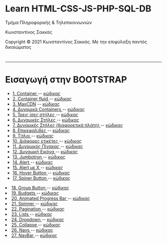 <html>
<body>
<h1> Learn HTML-CSS-JS-PHP-SQL-DB</h1>
<p> Τμήμα Πληροφορικής & Τηλεπικοινωνιών </p>
<p> Κωνσταντίνος Σακκάς</p>
<p>Copyright © 2021 Κωνσταντίνος Σακκάς. Με την επιφύλαξη παντός δικαιώματος</p>
  <h1></h1>
<hr>

<h1>Εισαγωγή στην BOOTSTRAP</h1>

<ul>

<li><a href="./Code greek/1_container.html" target="_blank">1. Container </a> -- <a href="https://github.com/ksakkas/Learn-Create-Site/blob/master/%CE%95%CE%B9%CF%83%CE%B1%CE%B3%CF%89%CE%B3%CE%AE%20%CF%83%CF%84%CE%B7%CE%BD%20BOOTSTRAP/Code%20greek/1_container.html">κώδικας </a></li>

<li><a href="./Code greek/2_container-fluid.html" target="_blank">2. Container fluid </a> -- <a href="https://github.com/ksakkas/Learn-Create-Site/blob/master/%CE%95%CE%B9%CF%83%CE%B1%CE%B3%CF%89%CE%B3%CE%AE%20%CF%83%CF%84%CE%B7%CE%BD%20BOOTSTRAP/Code%20greek/2_container-fluid.html">κώδικας </a></li>

<li><a href="./Code greek/3_MaxCDN.html" target="_blank">3. MaxCDN</a> -- <a href="https://github.com/ksakkas/Learn-Create-Site/blob/master/%CE%95%CE%B9%CF%83%CE%B1%CE%B3%CF%89%CE%B3%CE%AE%20%CF%83%CF%84%CE%B7%CE%BD%20BOOTSTRAP/Code%20greek/3_MaxCDN.html">κώδικας </a></li>

<li><a href="./Code greek/4_Responsive.html" target="_blank">4. Δυναμικά Containers </a> -- <a href="https://github.com/ksakkas/Learn-Create-Site/blob/master/%CE%95%CE%B9%CF%83%CE%B1%CE%B3%CF%89%CE%B3%CE%AE%20%CF%83%CF%84%CE%B7%CE%BD%20BOOTSTRAP/Code%20greek/4_Responsive.html">κώδικας </a></li>

<li><a href="./Code greek/5_col.html" target="_blank">5. Τρεις ίσες στήλες </a> -- <a href="https://github.com/ksakkas/Learn-Create-Site/blob/master/%CE%95%CE%B9%CF%83%CE%B1%CE%B3%CF%89%CE%B3%CE%AE%20%CF%83%CF%84%CE%B7%CE%BD%20BOOTSTRAP/Code%20greek/5_col.html">κώδικας </a></li>

<li><a href="./Code greek/6_dcol.html" target="_blank">6. Δυναμικές Στήλες </a> -- <a href="https://github.com/ksakkas/Learn-Create-Site/blob/master/%CE%95%CE%B9%CF%83%CE%B1%CE%B3%CF%89%CE%B3%CE%AE%20%CF%83%CF%84%CE%B7%CE%BD%20BOOTSTRAP/Code%20greek/6_dcol.html">κώδικας </a></li>

<li><a href="./Code greek/7_dcold.html" target="_blank">7. Δυναμικές Στήλες (διαφορετικά πλάτη) </a> -- <a href="https://github.com/ksakkas/Learn-Create-Site/blob/master/%CE%95%CE%B9%CF%83%CE%B1%CE%B3%CF%89%CE%B3%CE%AE%20%CF%83%CF%84%CE%B7%CE%BD%20BOOTSTRAP/Code%20greek/7_dcold.html">κώδικας </a></li>

<li><a href="./Code greek/8_header.html" target="_blank">8. Επικεφαλίδες </a> -- <a href="https://github.com/ksakkas/Learn-Create-Site/blob/master/%CE%95%CE%B9%CF%83%CE%B1%CE%B3%CF%89%CE%B3%CE%AE%20%CF%83%CF%84%CE%B7%CE%BD%20BOOTSTRAP/Code%20greek/8_header.html">κώδικας </a></li>

<li><a href="./Code greek/9_display.html" target="_blank">9. Τίτλοι </a> -- <a href="https://github.com/ksakkas/Learn-Create-Site/blob/master/%CE%95%CE%B9%CF%83%CE%B1%CE%B3%CF%89%CE%B3%CE%AE%20%CF%83%CF%84%CE%B7%CE%BD%20BOOTSTRAP/Code%20greek/9_display.html">κώδικας </a></li>

<li><a href="./Code greek/10_dtag.html" target="_blank">10. Διάφορες ετικέτες </a> -- <a href="https://github.com/ksakkas/Learn-Create-Site/blob/master/%CE%95%CE%B9%CF%83%CE%B1%CE%B3%CF%89%CE%B3%CE%AE%20%CF%83%CF%84%CE%B7%CE%BD%20BOOTSTRAP/Code%20greek/10_dtag.html">κώδικας </a></li>

<li><a href="./Code greek/11_tabler.html" target="_blank">11. Δυναμικός Πίνακας </a> -- <a href="https://github.com/ksakkas/Learn-Create-Site/blob/master/%CE%95%CE%B9%CF%83%CE%B1%CE%B3%CF%89%CE%B3%CE%AE%20%CF%83%CF%84%CE%B7%CE%BD%20BOOTSTRAP/Code%20greek/11_tabler">κώδικας </a></li>

<li><a href="./Code greek/12_imgr.html" target="_blank">12. Δυναμική Εικόνα </a> -- <a href="https://github.com/ksakkas/Learn-Create-Site/blob/master/%CE%95%CE%B9%CF%83%CE%B1%CE%B3%CF%89%CE%B3%CE%AE%20%CF%83%CF%84%CE%B7%CE%BD%20BOOTSTRAP/Code%20greek/12_imgr.html">κώδικας </a></li>

<li><a href="./Code greek/13_Jumbotron.html" target="_blank">13. Jumbotron </a> -- <a href="https://github.com/ksakkas/Learn-Create-Site/blob/master/%CE%95%CE%B9%CF%83%CE%B1%CE%B3%CF%89%CE%B3%CE%AE%20%CF%83%CF%84%CE%B7%CE%BD%20BOOTSTRAP/Code%20greek/13_Jumbotron.html">κώδικας </a></li>

<li><a href="./Code greek/14_alert.html" target="_blank">14. Alert </a> -- <a href="https://github.com/ksakkas/Learn-Create-Site/blob/master/%CE%95%CE%B9%CF%83%CE%B1%CE%B3%CF%89%CE%B3%CE%AE%20%CF%83%CF%84%CE%B7%CE%BD%20BOOTSTRAP/Code%20greek/14_alert.html">κώδικας </a></li>

<li><a href="./Code greek/15_alert_x.html" target="_blank">15. Alert με Χ </a> -- <a href="https://github.com/ksakkas/Learn-Create-Site/blob/master/%CE%95%CE%B9%CF%83%CE%B1%CE%B3%CF%89%CE%B3%CE%AE%20%CF%83%CF%84%CE%B7%CE%BD%20BOOTSTRAP/Code%20greek/15_alert_x.html">κώδικας </a></li>

<li><a href="./Code greek/16_buttons.html" target="_blank">16. Hover Button </a> -- <a href="https://github.com/ksakkas/Learn-Create-Site/blob/master/%CE%95%CE%B9%CF%83%CE%B1%CE%B3%CF%89%CE%B3%CE%AE%20%CF%83%CF%84%CE%B7%CE%BD%20BOOTSTRAP/Code%20greek/16_buttons.html">κώδικας </a></li>


<li><a href="./Code greek/17_sbuttons.html" target="_blank">17. Spiner Button </a> -- <a href="https://github.com/ksakkas/Learn-Create-Site/blob/master/%CE%95%CE%B9%CF%83%CE%B1%CE%B3%CF%89%CE%B3%CE%AE%20%CF%83%CF%84%CE%B7%CE%BD%20BOOTSTRAP/Code%20greek/17_sbuttons.html">κώδικας </a></li>
</ul>

<li><a href="./Code greek/18_gbuttons.html" target="_blank">18. Group Button </a> -- <a href="https://github.com/ksakkas/Learn-Create-Site/blob/master/%CE%95%CE%B9%CF%83%CE%B1%CE%B3%CF%89%CE%B3%CE%AE%20%CF%83%CF%84%CE%B7%CE%BD%20BOOTSTRAP/Code%20greek/18_gbuttons.html">κώδικας </a></li>

<li><a href="./Code greek/19_badgets.html" target="_blank">19. Budgets </a> -- <a href="https://github.com/ksakkas/Learn-Create-Site/blob/master/%CE%95%CE%B9%CF%83%CE%B1%CE%B3%CF%89%CE%B3%CE%AE%20%CF%83%CF%84%CE%B7%CE%BD%20BOOTSTRAP/Code%20greek/19_badgets.html">κώδικας </a></li>

<li><a href="./Code greek/20_anpd.html" target="_blank">20. Animated Progress Bar </a> -- <a href="https://github.com/ksakkas/Learn-Create-Site/blob/master/%CE%95%CE%B9%CF%83%CE%B1%CE%B3%CF%89%CE%B3%CE%AE%20%CF%83%CF%84%CE%B7%CE%BD%20BOOTSTRAP/Code%20greek/20_anpd.html">κώδικας </a></li>

<li><a href="./Code greek/21_spinner.html" target="_blank">21. Spinner </a> -- <a href="https://github.com/ksakkas/Learn-Create-Site/blob/master/%CE%95%CE%B9%CF%83%CE%B1%CE%B3%CF%89%CE%B3%CE%AE%20%CF%83%CF%84%CE%B7%CE%BD%20BOOTSTRAP/Code%20greek/21_spinner.html">κώδικας </a></li>

<li><a href="./Code greek/22_pagination.html" target="_blank">22. Pagination </a> -- <a href="https://github.com/ksakkas/Learn-Create-Site/blob/master/%CE%95%CE%B9%CF%83%CE%B1%CE%B3%CF%89%CE%B3%CE%AE%20%CF%83%CF%84%CE%B7%CE%BD%20BOOTSTRAP/Code%20greek/22_pagination.html">κώδικας </a></li>

<li><a href="./Code greek/23_list.html" target="_blank">23. Lists </a> -- <a href="https://github.com/ksakkas/Learn-Create-Site/blob/master/%CE%95%CE%B9%CF%83%CE%B1%CE%B3%CF%89%CE%B3%CE%AE%20%CF%83%CF%84%CE%B7%CE%BD%20BOOTSTRAP/Code%20greek/23_list.html">κώδικας </a></li>

<li><a href="./Code greek/24_dropdownl.html" target="_blank">24. Dropdown </a> -- <a href="https://github.com/ksakkas/Learn-Create-Site/blob/master/%CE%95%CE%B9%CF%83%CE%B1%CE%B3%CF%89%CE%B3%CE%AE%20%CF%83%CF%84%CE%B7%CE%BD%20BOOTSTRAP/Code%20greek/24_dropdownl.html">κώδικας </a></li>

<li><a href="./Code greek/25_collapse.html" target="_blank">25. Collapse </a> -- <a href="https://github.com/ksakkas/Learn-Create-Site/blob/master/%CE%95%CE%B9%CF%83%CE%B1%CE%B3%CF%89%CE%B3%CE%AE%20%CF%83%CF%84%CE%B7%CE%BD%20BOOTSTRAP/Code%20greek/25_collapse.html">κώδικας </a></li>

<li><a href="./Code greek/26_navs.html" target="_blank">26. Navs </a> -- <a href="https://github.com/ksakkas/Learn-Create-Site/blob/master/%CE%95%CE%B9%CF%83%CE%B1%CE%B3%CF%89%CE%B3%CE%AE%20%CF%83%CF%84%CE%B7%CE%BD%20BOOTSTRAP/Code%20greek/26_navs.html">κώδικας </a></li>

<li><a href="./Code greek/27_navbar.html" target="_blank">27. NavBar </a> -- <a href="https://github.com/ksakkas/Learn-Create-Site/blob/master/%CE%95%CE%B9%CF%83%CE%B1%CE%B3%CF%89%CE%B3%CE%AE%20%CF%83%CF%84%CE%B7%CE%BD%20BOOTSTRAP/Code%20greek/27_navbar.html">κώδικας </a></li>


</ul>
</body>
</html>
